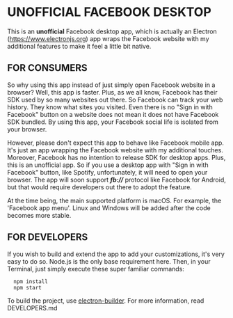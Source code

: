 # UNOFFICIAL FACEBOOK DESKTOP #

This is an **unofficial** Facebook desktop app, which is actually an Electron (https://www.electronjs.org) app wraps the Facebook website with my additional features to make it feel a little bit native.

## FOR CONSUMERS ##

So why using this app instead of just simply open Facebook website in a browser? Well, this app is faster. Plus, as we all know, Facebook has their SDK used by so many websites out there. So Facebook can track your web history. They know what sites you visited. Even there is no "Sign in with Facebook" button on a website does not mean it does not have Facebook SDK bundled. By using this app, your Facebook social life is isolated from your browser.

However, please don't expect this app to behave like Facebook mobile app. It's just an app wrapping the Facebook website with my additional touches. Moreover, Facebook has no intention to release SDK for desktop apps. Plus, this is an unofficial app. So if you use a desktop app with "Sign in with Facebook" button, like Spotify, unfortunately, it will need to open your browser. The app will soon support ***fb://*** protocol like Facebook for Android, but that would require developers out there to adopt the feature.

At the time being, the main supported platform is macOS. For example, the 'Facebook app menu'. Linux and Windows will be added after the code becomes more stable.

## FOR DEVELOPERS ##

If you wish to build and extend the app to add your customizations, it's very easy to do so. Node.js is the only base requirement here. Then, in your Terminal, just simply execute these super familiar commands:

```
  npm install
  npm start
```

To build the project, use [electron-builder](https://www.electron.build/). For more information, read DEVELOPERS.md